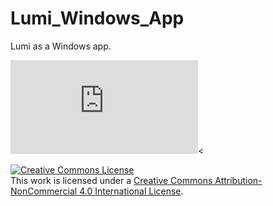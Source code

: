 # Lumi_Windows_App
Lumi as a Windows app.

<embed src="https://wakatime.com/@ladvien/6786b4ac-0071-42ad-ab59-554504e9469a.svg"></embed><


<a rel="license" href="http://creativecommons.org/licenses/by-nc/4.0/"><img alt="Creative Commons License" style="border-width:0" src="https://i.creativecommons.org/l/by-nc/4.0/88x31.png" /></a><br />This work is licensed under a <a rel="license" href="http://creativecommons.org/licenses/by-nc/4.0/">Creative Commons Attribution-NonCommercial 4.0 International License</a>.
